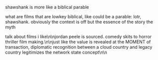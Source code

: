shawshank is more like a biblical parable

what are films that are lowkey biblical, like could be a parable: lotr, shawshank. obviously the context is off but the essence of the story the myth

talk about films i like\n\njordan peele is sourced. comedy skits to horror thriller film making.\n\njust like the value is revealed at the MOMENT of transaction, diplomatic recognition between a cloud country and legacy country legitimizes the network state concept\n\n